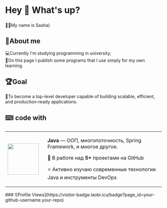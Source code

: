 
<!--
**OleksandrLinenko/OleksandrLinenko** is a ✨ _special_ ✨ repository because its `README.md` (this file) appears on your GitHub profile.

Here are some ideas to get you started:

- 🔭 I’m currently working on ...
- 🌱 I’m currently learning ...
- 👯 I’m looking to collaborate on ...
- 🤔 I’m looking for help with ...
- 💬 Ask me about ...
- 📫 How to reach me: ...
- 😄 Pronouns: ...
- ⚡ Fun fact: ...
-->
<h1 align="left">Hey 👋 What's up?</h1>

###

<p align="left">🧑‍💻My name is Sasha)</p>

###

## 🔭About me</h2>
<ul style="list-style: none; padding-left: 0;">
  <li>💻Currently I'm studying programming in university;</li>
  <li>🏫On this page I publish some programs that I use simply for my own learning.</li>
</ul>

## 🏆Goal
🎲To become a top-level developer capable of building scalable, efficient, and production-ready applications.

<h2 align="left">⌨️I code with</h2>

###

<table>
  <tr>
    <td>
      <img src="https://upload.wikimedia.org/wikipedia/en/3/30/Java_programming_language_logo.svg" width="100" />
    </td>
    <td style="vertical-align: middle; padding-left: 20px;">
      <p><b>Java</b> — ООП, многопоточность, Spring Framework, и многое другое.</p>
      <p>🚀 В работе над <b>5+</b> проектами на GitHub</p>
      <p>⭐ Активно изучаю современные технологии Java и инструменты DevOps</p>
    </td>
  </tr>
</table>
###
![Profile Views](https://visitor-badge.laobi.icu/badge?page_id=your-github-username.your-repo)

<div align="left">

</div>






